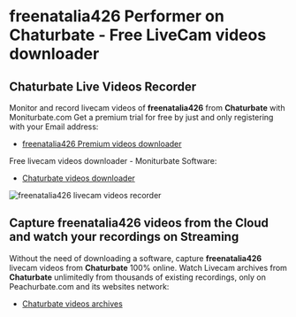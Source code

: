 # freenatalia426 Performer on Chaturbate - Free LiveCam videos downloader

## Chaturbate Live Videos Recorder

Monitor and record livecam videos of **freenatalia426** from **Chaturbate** with Moniturbate.com
Get a premium trial for free by just and only registering with your Email address:
* [freenatalia426 Premium videos downloader](https://moniturbate.com/request-demo-licence-key.html)

Free livecam videos downloader - Moniturbate Software:
* [Chaturbate videos downloader](https://moniturbate.com/moniturbate-download-software.html)

![freenatalia426 livecam videos recorder](https://peachurnet.com/templates/moniturbate-software.png)


## Capture freenatalia426 videos from the Cloud and watch your recordings on Streaming

Without the need of downloading a software, capture **freenatalia426** livecam videos from **Chaturbate** 100% online.
Watch Livecam archives from **Chaturbate** unlimitedly from thousands of existing recordings, only on Peachurbate.com and its websites network:
* [Chaturbate videos archives](https://peachurnet.com/)